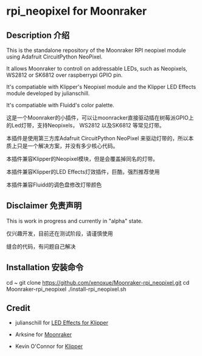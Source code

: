 # rpi_neopixel for Moonraker
## Description 介绍
This is the standalone repository of the Moonraker RPI neopixel module using Adafruit CircuitPython NeoPixel.

It allows Moonraker to controll on addressable LEDs, such as Neopixels, WS2812 or SK6812 over raspberrypi GPIO pin.

It's compatiable with Klipper's Neopixel module and the Klipper LED Effects module developed by julianschill.

It's compatiable with Fluidd's color palette.


这是一个Moonraker的小插件，可以让moonracker直接驱动插在树莓派GPIO上的Led灯带，支持Neopixels， WS2812 以及SK6812 等常见灯带。

本插件是使用第三方库Adafruit CircuitPython NeoPixel 来驱动灯带的，所以本质上只是一个解决方案，并没有多少核心代码。

本插件兼容Klipper的Neopixel模块，但是会覆盖掉同名的灯带。

本插件兼容Klipper的LED Effects灯效插件，巨酷，强烈推荐使用

本插件兼容Fluidd的调色盘修改灯带颜色


## Disclaimer 免责声明

This is work in progress and currently in "alpha" state.

仅兴趣开发，目前还在测试阶段，请谨慎使用

缝合的代码，有问题自己解决

## Installation 安装命令
cd ~
git clone https://github.com/xenoxue/Moonraker-rpi_neopixel.git
cd Moonraker-rpi_neopixel
./install-rpi_neopixel.sh

## Credit

- julianschill for [LED Effects for Klipper](https://github.com/julianschill/klipper-led_effect)

- Arksine for [Moonraker](https://github.com/Arksine/moonraker)

- Kevin O'Connor for [Klipper](https://github.com/KevinOConnor/klipper)
